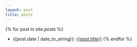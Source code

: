 ```yaml
---
layout: post
title: posts
---
```


{% for post in site.posts %}
* {{post.date | date_to_string}}: [{{post.title}}]({{post.url}})
{% endfor %}
